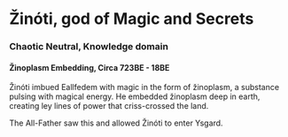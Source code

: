# Žinóti, god of Magic and Secrets
### Chaotic Neutral, Knowledge domain

#### Žinoplasm Embedding, Circa 723BE - 18BE

Žinóti imbued Eallfedem with magic in the form of žinoplasm, a substance pulsing with magical energy.
He embedded žinoplasm deep in earth, creating ley lines of power that criss-crossed the land.

The All-Father saw this and allowed Žinóti to enter Ysgard.
